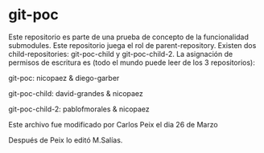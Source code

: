 git-poc
=======

Este repositorio es parte de una prueba de concepto de la funcionalidad submodules.
Este repositorio juega el rol de parent-repository. Existen dos child-repositories: git-poc-child y git-poc-child-2.
La asignación de permisos de escritura es (todo el mundo puede leer de los 3 repositorios):


git-poc: nicopaez & diego-garber

git-poc-child: david-grandes & nicopaez

git-poc-child-2: pablofmorales & nicopaez


Este archivo fue modificado por Carlos Peix el dia 26 de Marzo

Después de Peix lo editó M.Salías.
